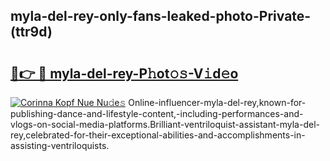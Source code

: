 ## myla-del-rey-only-fans​-leaked-photo​-Private-(ttr9d)


# <h2><a href="https://mediaupload.pro?title=myla-del-rey&ref=git">🔗👉 🔴 myla-del-rey-P𝚑ot𝚘𝚜-V𝚒d𝚎o</a></h2>

[![Corinna Kopf Nue Nu𝚍e𝚜](https://i.imgur.com/0qMVB7G.gif)](https://mediaupload.pro?title=myla-del-rey&ref=git)
Online-influencer-myla-del-rey,known-for-publishing-dance-and-lifestyle-content,-including-performances-and-vlogs-on-social-media-platforms.Brilliant-ventriloquist-assistant-myla-del-rey,celebrated-for-their-exceptional-abilities-and-accomplishments-in-assisting-ventriloquists.  